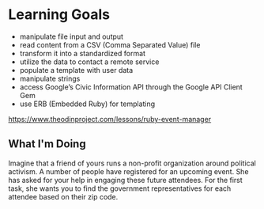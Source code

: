 # Learning Goals
- manipulate file input and output
- read content from a CSV (Comma Separated Value) file
- transform it into a standardized format
- utilize the data to contact a remote service
- populate a template with user data
- manipulate strings
- access Google’s Civic Information API through the Google API Client Gem
- use ERB (Embedded Ruby) for templating

https://www.theodinproject.com/lessons/ruby-event-manager

## What I'm Doing

Imagine that a friend of yours runs a non-profit organization around political activism. A number of people have registered for an upcoming event. She has asked for your help in engaging these future attendees. For the first task, she wants you to find the government representatives for each attendee based on their zip code.